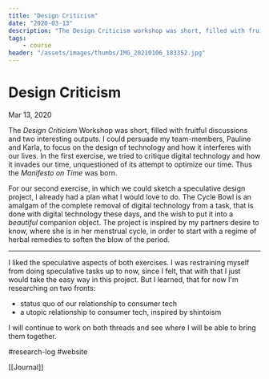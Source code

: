 ```yaml
---
title: "Design Criticism"
date: "2020-03-13"
description: "The Design Criticism workshop was short, filled with fruitful discussions and two interesting outputs. I could persuade my team-members to focus on the design of technology and how it interferes with our lives."
tags:
    - course
header: "/assets/images/thumbs/IMG_20210106_183352.jpg"
---
```

# Design Criticism
Mar 13, 2020

The _Design Criticism_ Workshop was short, filled with fruitful discussions and two interesting outputs. I could persuade my team-members, Pauline and Karla, to focus on the design of technology and how it interferes with our lives. In the first exercise, we tried to critique digital technology and how it invades our time, unquestioned of its attempt to optimize our time. Thus the _Manifesto on Time_ was born.

For our second exercise, in which we could sketch a speculative design project, I already had a plan what I would love to do. The Cycle Bowl is an amalgam of the complete removal of digital technology from a task, that is done with digital technology these days, and the wish to put it into a _beautiful_ companion object. The project is inspired by my partners desire to know, where she is in her menstrual cycle, in order to start with a regime of herbal remedies to soften the blow of the period.

---

I liked the speculative aspects of both exercises. I was restraining myself from doing speculative tasks up to now, since I felt, that with that I just would take the easy way in this project. But I learned, that for now I'm researching on two fronts:

- status quo of our relationship to consumer tech
- a utopic relationship to consumer tech, inspired by shintoism

I will continue to work on both threads and see where I will be able to bring them together.

#research-log #website

[[Journal]] 